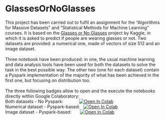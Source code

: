 # GlassesOrNoGlasses
This project has been carried out to fulfil an assignment for the “Algorithms for Massive Datasets” and “Statistical Methods for Machine Learning” courses. It is based on the [Glasses or No Glasses](https://www.kaggle.com/jeffheaton/glasses-or-no-glasses) project by Kaggle, in which it is asked to predict if people are wearing glasses or not. Two datasets are provided: a numerical one, made of vectors of size 512 and an image dataset.
<br>
<br>
Three notebook have been produced: in one, the usual machine learning and data analysis tools have been used for both the datasets to solve the task in the best possible way. The other two (one for each dataset) contain a Pyspark implementation of the majority of what has been achieved in the first one, but focusing on distribution too. 
<br>
<br>
The three following badges allow to open and the execute the notebooks directly within Google Colaboratory:
<br>
Both datasets - No Pyspark: &nbsp; &nbsp; &nbsp; &nbsp; &nbsp; &nbsp; [![Open In Colab](https://colab.research.google.com/assets/colab-badge.svg)](https://colab.research.google.com/github/flaviofuria/GlassesOrNoGlasses/blob/main/glasses_no_glasses.ipynb)
<br>
Numerical dataset - Pyspark-based: &nbsp; [![Open In Colab](https://colab.research.google.com/assets/colab-badge.svg)](https://colab.research.google.com/github/flaviofuria/GlassesOrNoGlasses/blob/main/pyspark_numerical.ipynb)
<br>
Image dataset - Pyspark-based: &nbsp; &nbsp; &nbsp; [![Open In Colab](https://colab.research.google.com/assets/colab-badge.svg)](https://colab.research.google.com/github/flaviofuria/GlassesOrNoGlasses/blob/main/pyspark_images.ipynb)


